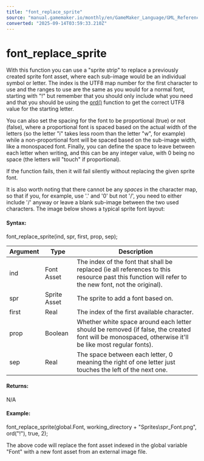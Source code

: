 ```yaml
---
title: "font_replace_sprite"
source: "manual.gamemaker.io/monthly/en/GameMaker_Language/GML_Reference/Asset_Management/Fonts/font_replace_sprite.htm"
converted: "2025-09-14T03:59:33.210Z"
---
```


# font\_replace\_sprite

With this function you can use a "sprite strip" to replace a previously created sprite font asset, where each sub-image would be an individual symbol or letter. The index is the UTF8 map number for the first character to use and the ranges to use are the same as you would for a normal font, starting with "!" but remember that you should only include what you need and that you should be using the [ord()](../../Strings/ord.md) function to get the correct UTF8 value for the starting letter.

You can also set the spacing for the font to be proportional (true) or not (false), where a proportional font is spaced based on the actual width of the letters (so the letter "i" takes less room than the letter "w", for example) while a non-proportional font will be spaced based on the sub-image width, like a monospaced font. Finally, you can define the space to leave between each letter when writing, and this can be any integer value, with 0 being no space (the letters will "touch" if proportional).

If the function fails, then it will fail silently without replacing the given sprite font.

It is also worth noting that there cannot be any _spaces_ in the character map, so that if you, for example, use '.' and '0' but not '/', you need to either include '/' anyway or leave a blank sub-image between the two used characters. The image below shows a typical sprite font layout:

#### Syntax:

font\_replace\_sprite(ind, spr, first, prop, sep);

| Argument | Type | Description |
| --- | --- | --- |
| ind | Font Asset | The index of the font that shall be replaced (ie all references to this resource past this function will refer to the new font, not the original). |
| spr | Sprite Asset | The sprite to add a font based on. |
| first | Real | The index of the first available character. |
| prop | Boolean | Whether white space around each letter should be removed (if false, the created font will be monospaced, otherwise it'll be like most regular fonts). |
| sep | Real | The space between each letter, 0 meaning the right of one letter just touches the left of the next one. |

#### Returns:

N/A

#### Example:

font\_replace\_sprite(global.Font, working\_directory + "Sprites\\spr\_Font.png", ord("!"), true, 2);

The above code will replace the font asset indexed in the global variable "Font" with a new font asset from an external image file.